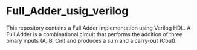 # Full_Adder_usig_verilog
This repository contains a Full Adder implementation using Verilog HDL. A Full Adder is a combinational circuit that performs the addition of three binary inputs (A, B, Cin) and produces a sum and a carry-out (Cout).
